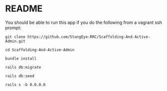 # README

You should be able to run this app if you do the following from a vagrant ssh prompt:

    git clone https://github.com/StungEye-RRC/Scaffolding-And-Active-Admin.git
    
    cd Scaffolding-And-Active-Admin
    
    bundle install
    
    rails db:migrate
    
    rails db:seed
    
    rails s -b 0.0.0.0
